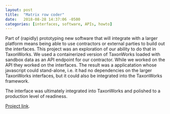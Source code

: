 ```yaml
---
layout: post
title:  "Matrix row coder"
date:   2018-08-28 14:37:06 -0500
categories: [interfaces, software, APIs, howto]
---
```


Part of (rapidly) prototyping new software that will integrate with a larger platform means being able to use contractors or external parties to build out the interfaces. This project was an exploration of our ability to do that in TaxonWorks. We used a containerized version of TaxonWorks loaded with sandbox data as an API endpoint for our contractor.  While we worked on the API they worked on the interfaces. The result was a applicatation whose javascript could stand-alone, i.e. it had no dependencies on the larger TaxonWorks interfaces, but it could also be integrated into the TaxonWorks framework.

The interface was ultimately integrated into TaxonWorks and polished to a production level of readiness.

[Project link](https://github.com/SpeciesFileGroup/matrix_row_coder).



